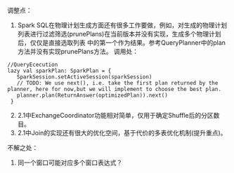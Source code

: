 调整点： 
1. Spark SQL在物理计划生成方面还有很多工作要做，例如，对生成的物理计划列表进行过滤筛选(prunePlans)在当前版本并没有实现，生成多个物理计划后，仅仅是直接选取列表
中的第一个作为结果。参考QueryPlanner中的plan方法并没有实现prunePlans方法。
调用处：
 ```text
//QueryEcecution
lazy val sparkPlan: SparkPlan = {
    SparkSession.setActiveSession(sparkSession)
    // TODO: We use next(), i.e. take the first plan returned by the planner, here for now,but we will implement to choose the best plan.
    planner.plan(ReturnAnswer(optimizedPlan)).next()
  }
```

2. 2.1中ExchangeCoordinator功能相对简单，仅用于确定Shuffle后的分区数目。  
3. 2.1中Join的实现还有很大的优化空间，基于代价的多表优化机制(提升重点)。

不解之处：  
1. 同一个窗口可能对应多个窗口表达式？  
